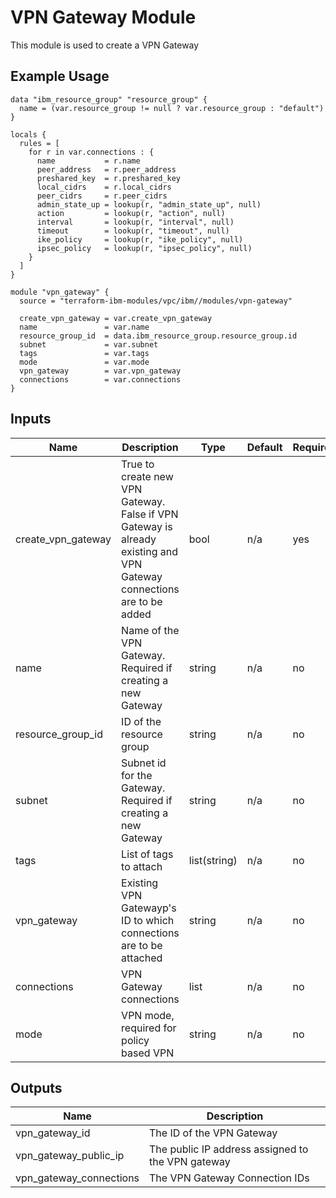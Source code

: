 # VPN Gateway Module

This module is used to create a VPN Gateway

## Example Usage
```
data "ibm_resource_group" "resource_group" {
  name = (var.resource_group != null ? var.resource_group : "default")
}

locals {
  rules = [
    for r in var.connections : {
      name           = r.name
      peer_address   = r.peer_address
      preshared_key  = r.preshared_key
      local_cidrs    = r.local_cidrs
      peer_cidrs     = r.peer_cidrs
      admin_state_up = lookup(r, "admin_state_up", null)
      action         = lookup(r, "action", null)
      interval       = lookup(r, "interval", null)
      timeout        = lookup(r, "timeout", null)
      ike_policy     = lookup(r, "ike_policy", null)
      ipsec_policy   = lookup(r, "ipsec_policy", null)
    }
  ]
}

module "vpn_gateway" {
  source = "terraform-ibm-modules/vpc/ibm//modules/vpn-gateway"

  create_vpn_gateway = var.create_vpn_gateway
  name               = var.name
  resource_group_id  = data.ibm_resource_group.resource_group.id
  subnet             = var.subnet
  tags               = var.tags
  mode               = var.mode
  vpn_gateway        = var.vpn_gateway
  connections        = var.connections
}
```

<!-- BEGINNING OF PRE-COMMIT-TERRAFORM DOCS HOOK -->

## Inputs

| Name                              | Description                                           | Type   | Default | Required |
|-----------------------------------|-------------------------------------------------------|--------|---------|----------|
| create\_vpn\_gateway | True to create new VPN Gateway. False if VPN Gateway is already existing and VPN Gateway connections are to be added | bool | n/a | yes |
| name | Name of the VPN Gateway. Required if creating a new Gateway | string | n/a | no |
| resource\_group\_id | ID of the resource group | string | n/a | no |
| subnet | Subnet id for the Gateway. Required if creating a new Gateway | string | n/a | no |
| tags | List of tags to attach  | list(string) | n/a | no |
| vpn\_gateway | Existing VPN Gatewayp's ID to which connections are to be attached | string | n/a | no |
| connections | VPN Gateway connections | list | n/a | no |
| mode | VPN mode, required for policy based VPN | string | n/a | no |

## Outputs

| Name | Description |
|------|-------------|
| vpn\_gateway\_id | The ID of the VPN Gateway |
| vpn\_gateway\_public\_ip | The public IP address assigned to the VPN gateway |
| vpn\_gateway\_connections | The VPN Gateway Connection IDs |


<!-- END OF PRE-COMMIT-TERRAFORM DOCS HOOK -->
